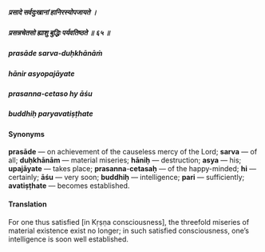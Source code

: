 ##### प्रसादे सर्वदुःखानां हानिरस्योपजायते ।
##### प्रसन्नचेतसो ह्याशु बुद्धिः पर्यवतिष्ठते ॥ ६५ ॥

##### prasāde sarva-duḥkhānāṁ
##### hānir asyopajāyate
##### prasanna-cetaso hy āśu
##### buddhiḥ paryavatiṣṭhate

#### Synonyms

**prasāde** — on achievement of the causeless mercy of the Lord; **sarva** — of all; **duḥkhānām** — material miseries; **hāniḥ** — destruction; **asya** — his; **upajāyate** — takes place; **prasanna**-**cetasaḥ** — of the happy-minded; **hi** — certainly; **āśu** — very soon; **buddhiḥ** — intelligence; **pari** — sufficiently; **avatiṣṭhate** — becomes established.

#### Translation

For one thus satisfied [in Kṛṣṇa consciousness], the threefold miseries of material existence exist no longer; in such satisfied consciousness, one’s intelligence is soon well established.